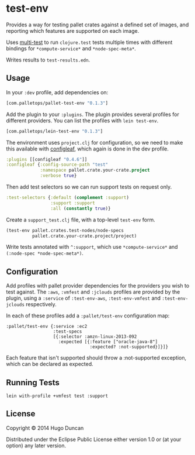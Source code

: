 # test-env

Provides a way for testing pallet crates against a defined set of
images, and reporting which features are supported on each image.

Uses [multi-test][multi-test] to run `clojure.test` tests multiple
times with different bindings for `*compute-service*` and
`*node-spec-meta*`.

Writes results to `test-results.edn`.

## Usage

In your `:dev` profile, add dependencies on:

```clj
[com.palletops/pallet-test-env "0.1.3"]
```

Add the plugin to your `:plugins`.  The plugin provides several
profiles for different providers.  You can list the profiles with
`lein test-env`.

```clj
[com.palletops/lein-test-env "0.1.3"]
```

The environment uses `project.clj` for configuration, so we need to
make this available with [configleaf][configleaf], which again is done
in the dev profile.

```clj
:plugins [[configleaf "0.4.6"]]
:configleaf {:config-source-path "test"
             :namespace pallet.crate.your-crate.project
             :verbose true}
```

Then add test selectors so we can run support tests on request only.

```clj
:test-selectors {:default (complement :support)
                 :support :support
                 :all (constantly true)}
```

Create a `support_test.clj` file, with a top-level `test-env` form.

```clj
(test-env pallet.crates.test-nodes/node-specs
          pallet.crate.your-crate.project/project)
```

Write tests annotated with `^:support`, which use `*compute-service*` and
`(:node-spec *node-spec-meta*)`.

## Configuration

Add profiles with pallet provider dependencies for the providers you
wish to test against. The `:aws`, `:vmfest` and `:jclouds` profiles
are provided by the plugin, using a `:service` of `:test-env-aws`,
`:test-env-vmfest` and `:test-env-jclouds` respectively.

In each of these profiles add a `:pallet/test-env` configuration map:

```
:pallet/test-env {:service :ec2
                  :test-specs
                  [{:selector :amzn-linux-2013-092
                    :expected [{:feature ["oracle-java-8"]
                                :expected? :not-supported}]}]}
```

Each feature that isn't supported should throw a :not-supported
exception, which can be declared as expected.


## Running Tests

```
lein with-profile +vmfest test :support
```

## License

Copyright © 2014 Hugo Duncan

Distributed under the Eclipse Public License either version 1.0 or (at
your option) any later version.

[configleaf]: https://github.com/davidsantiago/configleaf "configleaf"
[multi-test]: https://github.com/palletops/multi-test "multi-test"

